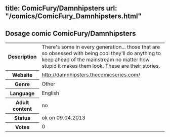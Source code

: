 title: ComicFury/Damnhipsters
url: "/comics/ComicFury_Damnhipsters.html"
---
Dosage comic ComicFury/Damnhipsters
-----------------------------------------

<table class="comicinfo">
<tr>
<th>Description</th><td>There's some in every generation... those that are so obsessed with being cool they'll do anything to keep ahead of the mainstream no matter how stupid it makes them look. These are their stories.</td>
</tr>
<tr>
<th>Website</th><td><a href="http://damnhipsters.thecomicseries.com/">http://damnhipsters.thecomicseries.com/</a></td>
</tr>
<tr>
<th>Genre</th><td>Other</td>
</tr>
<tr>
<th>Language</th><td>English</td>
</tr>
<tr>
<th>Adult content</th><td>no</td>
</tr>
<tr>
<th>Status</th><td>ok on 09.04.2013</td>
</tr>
<tr>
<th>Votes</th><td>0</div></td>
</tr>
</table>
